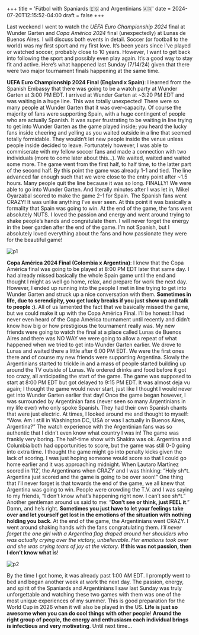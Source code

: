 +++
title = 'Fútbol with Spaniards 🇪🇸 and Argentinians 🇦🇷'
date = 2024-07-20T12:15:52-04:00
draft = false
+++

Last weekend I went to watch the *UEFA Euro Championship 2024* final at Wunder Garten and *Copa América 2024* final (unexpectedly) at Lunas de Buenos Aires. I will discuss both events in detail. Soccer (or football to the world) was my first sport and my first love. It’s been years since I’ve played or watched soccer, probably close to 10 years. However, I want to get back into following the sport and possibly even play again. It’s a good way to stay fit and active. Here’s what happened last Sunday (7/14/24) given that there were two major tournament finals happening at the same time. 

**UEFA Euro Championship 2024 Final (England x Spain)**: I learned from the Spanish Embassy that there was going to be a watch party at Wunder Garten at 3:00 PM EDT. I arrived at Wunder Garten at ~3:20 PM EDT and was waiting in a huge line. This was totally unexpected! There were so many people at Wunder Garten that it was over-capacity. Of course the majority of fans were supporting Spain, with a huge contingent of people who are actually Spanish. It was super frustrating to be waiting in line trying to get into Wunder Garten as the game played inside; you heard the lucky fans inside cheering and yelling as you waited outside in a line that seemed totally formidable. They wouldn’t let new people inside the venue unless people inside decided to leave. Fortunately however, I was able to commiserate with my fellow soccer fans and made a connection with two individuals (more to come later about this…). We waited, waited and waited some more. The game went from the first half, to half time, to the latter part of the second half. By this point the game was already 1-1 and tied. The line advanced far enough such that we were close to the entry point after ~1.5 hours. Many people quit the line because it was so long. FINALLY! We were able to go into Wunder Garten. And literally minutes after I was let in, Mikel Oyarzabal scored to make the game 2-1 for Spain. The Spanish fans went CRAZY! It was unlike anything I’ve ever seen. At this point it was basically a formality that Spain was going to win. At the end of the game, the fans went absolutely NUTS. I loved the passion and energy and went around trying to shake people’s hands and congratulate them. I will never forget the energy in the beer garden after the end of the game. I’m not Spanish, but I absolutely loved everything about the fans and how passionate they were for the beautiful game!

![p1](/blog/20240720_Futbol/spain.jpg)

**Copa América 2024 Final (Colombia x Argentina)**: I knew that the Copa América final was going to be played at 8:00 PM EDT later that same day. I had already missed basically the whole Spain game until the end and thought I might as well go home, relax, and prepare for work the next day. However, I ended up running into the people I met in line trying to get into Wunder Garten and struck up a nice conversation with them. **Sometimes in life, due to serendipity, you get lucky breaks if you just show up and talk to people :)**.  All of us lamented the fact that we basically missed the game, but we could make it up with the Copa América Final. I’ll be honest: I had never even heard of the Copa América tournament until recently and didn’t know how big or how prestigious the tournament really was. My new friends were going to watch the final at a place called Lunas de Buenos Aires and there was NO WAY we were going to allow a repeat of what happened when we tried to get into Wunder Garten earlier. We drove to Lunas and waited there a little after 6:00 PM EDT. We were the first ones there and of course my new friends were supporting Argentina. Slowly the Argentinians started to trickle in and a mass of people started building up around the TV outside of Lunas. We ordered drinks and food before it got too crazy, all anticipating the start of the game. The game was supposed to start at 8:00 PM EDT but got delayed to 9:15 PM EDT. It was almost deja vu again; I thought the game would never start, just like I thought I would never get into Wunder Garten earlier that day! Once the game began however, I was surrounded by Argentinian fans (never seen so many Argentinians in my life ever) who only spoke Spanish. They had their own Spanish chants that were just electric. At times, I looked around me and thought to myself: “Wow. Am I still in Washington DC, USA or was I actually in Buenos Aires, Argentina?” The watch experience with the Argentinian fans was so authentic that I didn’t even know what country I was in! The game was frankly very boring. The half-time show with Shakira was ok. Argentina and Columbia both had opportunities to score, but the game was still 0-0 going into extra time. I thought the game might go into penalty kicks given the lack of scoring. I was just hoping someone would score so that I could go home earlier and it was approaching midnight. When Lautaro Martínez scored in 112’, the Argentinans when CRAZY and I was thinking: “Holy sh\*t. Argentina just scored and the game is going to be over soon!” One thing that I’ll never forget is that towards the end of the game, we all knew that Argentina was going to win. People were crowding the T.V. and I was saying to my friends, “I don’t know what’s happening right now. I can’t see sh\*t.” Another gentleman around us said to me: “**Don’t see or think, just FEEL it**.” Damn, and he’s right. **Sometimes you just have to let your feelings take over and let yourself get lost in the emotions of the situation with nothing holding you back**. At the end of the game, the Argentinians went CRAZY. I went around shaking hands with the fans congratulating them. *I’ll never forget the one girl with a Argentina flag draped around her shoulders who was actually crying over the victory, unbelievable*. *Her emotions took over and she was crying tears of joy at the victory*. **If this was not passion, then I don’t know what is**!

![p2](/blog/20240720_Futbol/argentina.jpg)

By the time I got home, it was already past 1:00 AM EDT. I promptly went to bed and began another week at work the next day. The passion, energy, and spirit of the Spaniards and Argentinians I saw last Sunday was truly unforgettable and watching these two games with them was one of the most unique experiences of my summer. This is good preparation for the World Cup in 2026 when it will also be played in the US. **Life is just so awesome when you can do cool things with other people**! **Around the right group of people, the energy and enthusiasm each individual brings is infectious and very motivating**. Until next time…
